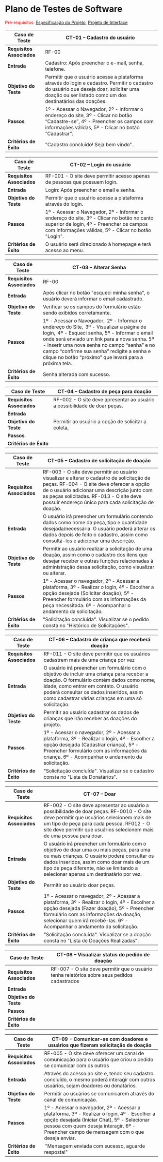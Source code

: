 # Plano de Testes de Software

<span style="color:red">Pré-requisitos: <a href="02-Especificação do Projeto.md"> Especificação do Projeto</a></span>, <a href="03-Projeto de Interface.md"> Projeto de Interface</a>

|Caso de Teste |CT-01 – Cadastro do usuário |
|--------------------|----------------------------------------------------------------------|
|**Requisitos Associados** | RF-00 |
|**Entrada** | Cadastro: Após preencher o e-mail, senha, telefone. |
|**Objetivo do Teste** | Permitir que o usuário acesse a plataforma através do login e cadastro. Permitir o cadastro do usuário que deseja doar, solicitar uma doação ou ser listado como um dos destinatários das doações.  |
|**Passos** | 1º - Acessar o Navegador, 2º - Informar o endereço do site, 3º - Clicar no botão “Cadastre-se”, 4º - Preencher os campos com informações válidas, 5º - Clicar no botão “Cadastrar”. |
|**Critérios de Êxito** | "Cadastro concluído! Seja bem vindo". |

|Caso de Teste |CT-02 – Login do usuário |
|--------------------|----------------------------------------------------------------------|
|**Requisitos Associados** | RF-001 - O site deve permitir acesso apenas de pessoas que possuem login. |
|**Entrada** | Login: Após preencher o email e senha. |
|**Objetivo do Teste** | Permitir que o usuário acesse a plataforma através do login. |
|**Passos** | 1º - Acessar o Navegador, 2º - Informar o endereço do site, 3º - Clicar no botão no canto superior de login, 4º - Preencher os campos com informações válidas, 5º - Clicar no botão "Login". |
|**Critérios de Êxito** | O usuário será direcionado à homepage e terá acesso ao menu. |

|Caso de Teste |CT-03 – Alterar Senha |
|--------------------|----------------------------------------------------------------------|
|**Requisitos Associados** | RF-00 |
|**Entrada** | Após clicar no botão "esqueci minha senha", o usuário deverá informar o email cadastrado. |
|**Objetivo do Teste** | Verificar se os campos do formulário estão sendo exibidos corretamente.  |
|**Passos** | 1º - Acessar o Navegador,  2º - Informar o endereço do Site,  3º - Visualizar a página de login,  4º - Esqueci senha, 5º - Informar o email onde será enviado um link para a nova senha. 5º - Inserir uma nova senha no campo “senha” e no campo “confirme sua senha” redigite a senha e clique no botão “próximo” que levará para a próxima tela. |
|**Critérios de Êxito** | Senha alterada com sucesso. |

|Caso de Teste |CT-04 – Cadastro de peça para doação |
|--------------------|----------------------------------------------------------------------|
|**Requisitos Associados** | RF-002 - O site deve apresentar ao usuário a possibilidade de doar peças. |
|**Entrada** |  |
|**Objetivo do Teste** | Permitir ao usuário a opção de solicitar a coleta, |
|**Passos** |   |
|**Critérios de Êxito** |   |

|Caso de Teste |CT-05 – Cadastro de solicitação de doação |
|--------------------|----------------------------------------------------------------------|
|**Requisitos Associados** | RF-003 - O site deve permitir ao usuário visualizar e alterar o cadastro de solicitação de peças. RF-004 - O site deve oferecer a opção de o usuário adicionar uma descrição junto com as peças solicitadas. RF-013 - O site deve possuir endereço único para cada solicitação de doação. |
|**Entrada** | O usuário irá preencher um formulário contendo dados como nome da peça, tipo e quantidade desejada/necessária. O usuário poderá alterar os dados depois de feito o cadastro, assim como consultá-los e adicionar uma descrição. |
|**Objetivo do Teste** | Permitir ao usuário realizar a solicitação de uma doação, assim como o cadastro dos itens que desejar receber e outras funções relacionadas à administração dessa solicitação, como visualizar ou alterar. |
|**Passos** | 1º - Acessar o navegador, 2º - Acessar a plataforma, 3º - Realizar o login, 4º - Escolher a opção desejada (Solicitar doação), 5º - Preencher formulário com as informações da peça necessitada. 6º - Acompanhar o andamento da solicitação. |
|**Critérios de Êxito** | "Solicitação concluída". Visualizar se o pedido consta no "Histórico de Solicitações". |

|Caso de Teste |CT-06 – Cadastro de criança que receberá doação  |
|--------------------|----------------------------------------------------------------------|
|**Requisitos Associados** | RF-011 - O site deve permitir que os usuários cadastrem mais de uma criança por vez |
|**Entrada** | O usuário irá preencher um formulário com o objetivo de incluir uma criança para receber a doação. O formulário contém dados como nome, idade, como entrar em contato. O usuário poderá consultar os dados inseridos, assim como cadastrar várias crianças em uma só solicitação. |
|**Objetivo do Teste** | Permitir ao usuário cadastrar os dados de crianças que irão receber as doações do projeto. |
|**Passos** | 1º - Acessar o navegador, 2º - Acessar a plataforma, 3º - Realizar o login, 4º - Escolher a opção desejada (Cadastrar criança), 5º - Preencher formulário com as informações da criança. 6º - Acompanhar o andamento da solicitação. |
|**Critérios de Êxito** | "Solicitação concluída". Visualizar se o cadastro consta no "Lista de Donatários".  |

|Caso de Teste |CT-07 – Doar |
|--------------------|----------------------------------------------------------------------|
|**Requisitos Associados** | RF-002 - O site deve apresentar ao usuário a possibilidade de doar peças. RF-0010 - O site deve permitir que usuários selecionem mais de um tipo de peça para cada pessoa. RF012 - O site deve permitir que usuários selecionem mais de uma pessoa para doar.  |
|**Entrada** | O usuário irá preencher um formulário com o objetivo de doar uma ou mais peças, para uma ou mais crianças. O usuário poderá consultar os dados inseridos, assim como doar mais de um tipo de peça diferente, não se limitando a selecionar apenas um destinatário por vez. |
|**Objetivo do Teste** | Permitir ao usuário doar peças. |
|**Passos** | 1º - Acessar o navegador, 2º - Acessar a plataforma, 3º - Realizar o login, 4º - Escolher a opção desejada (Fazer doação), 5º - Preencher formulário com as informações da doação, selecionar quem irá recebê-las. 6º - Acompanhar o andamento da solicitação. |
|**Critérios de Êxito** | "Solicitação concluída". Visualizar se a doação consta no "Lista de Doações Realizadas".  |  

|Caso de Teste |CT-08 – Visualizar status do pedido de doação |
|--------------------|----------------------------------------------------------------------|
|**Requisitos Associados** | RF-007 - O site deve permitir que o usuário tenha relatórios sobre seus pedidos cadastrados |
|**Entrada** |  |
|**Objetivo do Teste** |  |
|**Passos** |  |
|**Critérios de Êxito** |  | 

|Caso de Teste |CT-09 - Comunicar-se com doadores e usuários que fizeram solicitação de doação |
|--------------------|----------------------------------------------------------------------|
|**Requisitos Associados** | RF-005 - O site deve oferecer um canal de comunicação para o usuário que criou o pedido se comunicar com os outros |
|**Entrada** | Através do acesso ao site e, tendo seu cadastro concluído, o mesmo poderá interagir com outros usuários, sejam doadores ou donatários. |
|**Objetivo do Teste** | Permitir ao usuários se comunicarem através do canal de comunicação. |
|**Passos** | 1º - Acessar o navegador, 2º - Acessar a plataforma, 3º - Realizar o login, 4º - Escolher a opção desejada (Iniciar Chat), 5º - Selecionar pessoa com quem deseja interagir. 6º - Preencher campo de mensagem com o que deseja enviar. |
|**Critérios de Êxito** | "Mensagem enviada com sucesso, aguarde resposta!" | 
